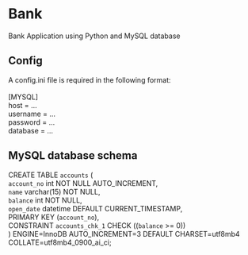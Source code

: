 # Bank
Bank Application using Python and MySQL database

## Config
A config.ini file is required in the following format:<br/><br/>
[MYSQL]<br/>
host = ...<br/>
username = ...<br/>
password = ...<br/>
database = ...<br/>

## MySQL database schema
CREATE TABLE `accounts` (<br/>
  `account_no` int NOT NULL AUTO_INCREMENT,<br/>
  `name` varchar(15) NOT NULL,<br/>
  `balance` int NOT NULL,<br/>
  `open_date` datetime DEFAULT CURRENT_TIMESTAMP,<br/>
  PRIMARY KEY (`account_no`),<br/>
  CONSTRAINT `accounts_chk_1` CHECK ((`balance` >= 0))<br/>
) ENGINE=InnoDB AUTO_INCREMENT=3 DEFAULT CHARSET=utf8mb4 COLLATE=utf8mb4_0900_ai_ci;<br/>
